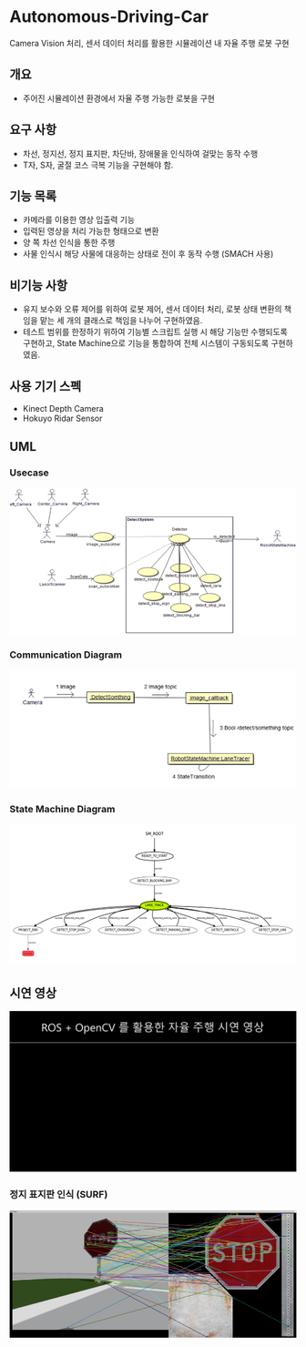 # Autonomous-Driving-Car
Camera Vision 처리, 센서 데이터 처리를 활용한 시뮬레이션 내 자율 주행 로봇 구현

## 개요
- 주어진 시뮬레이션 환경에서 자율 주행 가능한 로봇을 구현

## 요구 사항
- 차선, 정지선, 정지 표지판, 차단바, 장애물을 인식하여 걸맞는 동작 수행
- T자, S자, 굴절 코스 극복 기능을 구현해야 함.

## 기능 목록
- 카메라를 이용한 영상 입출력 기능
- 입력된 영상을 처리 가능한 형태으로 변환
- 양 쪽 차선 인식을 통한 주행
- 사물 인식시 해당 사물에 대응하는 상태로 전이 후 동작 수행 (SMACH 사용)

## 비기능 사항
- 유지 보수와 오류 제어를 위하여 로봇 제어, 센서 데이터 처리, 로봇 상태 변환의 책임을 맡는 세 개의 클래스로 책임을 나누어 구현하였음.
- 테스트 범위를 한정하기 위하여 기능별 스크립트 실행 시 해당 기능만 수행되도록 구현하고, State Machine으로 기능을 통합하여 전체 시스템이 구동되도록 구현하였음. 

## 사용 기기 스펙
- Kinect Depth Camera
- Hokuyo Ridar Sensor

## UML
### Usecase
![Usecase](image/system_uml.png)

### Communication Diagram
![Communication Diagram](image/communication_diagram.png)

### State Machine Diagram
![State Machine Diagram](image/state_machine.png)


## 시연 영상
[![image/demo_video.png](image/demo_video.png)](https://www.youtube.com/watch?v=Fh5R5wtFb_4)


### 정지 표지판 인식 (SURF)
![SURF](image/stop_sign.png)

